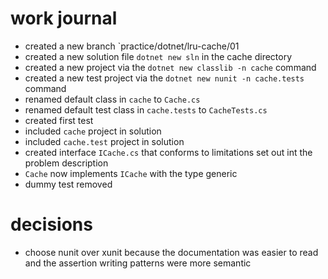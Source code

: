 # work journal

- created a new branch `practice/dotnet/lru-cache/01
- created a new solution file `dotnet new sln` in the cache directory
- created a new project via the `dotnet new classlib -n cache` command
- created a new test project via the `dotnet new nunit -n cache.tests` command
- renamed default class in `cache` to `Cache.cs`
- renamed default test class in `cache.tests` to `CacheTests.cs`
- created first test
- included `cache` project in solution
- included `cache.test` project in solution
- created interface `ICache.cs` that conforms to limitations set out int the problem description
- `Cache` now implements `ICache` with the type generic
- dummy test removed

# decisions

- choose nunit over xunit because the documentation was easier to read and the assertion writing patterns were more semantic
